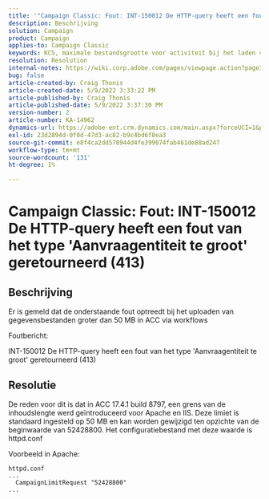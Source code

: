 ```yaml
---
title: '"Campaign Classic: Fout: INT-150012 De HTTP-query heeft een fout van het type ''Aanvraagentiteit te groot'' geretourneerd (413)'''
description: Beschrijving
solution: Campaign
product: Campaign
applies-to: Campaign Classic
keywords: KCS, maximale bestandsgrootte voor activiteit bij het laden van gegevens (bestand), te grote aanvraagentiteit, CampagneLimitRequest
resolution: Resolution
internal-notes: https://wiki.corp.adobe.com/pages/viewpage.action?pageId=1423015339#ACC-Apache/Tomcat/IIS-WhatisthefilesizelimitforDataloading(file)activity?
bug: false
article-created-by: Craig Thonis
article-created-date: 5/9/2022 3:33:22 PM
article-published-by: Craig Thonis
article-published-date: 5/9/2022 3:37:30 PM
version-number: 2
article-number: KA-14962
dynamics-url: https://adobe-ent.crm.dynamics.com/main.aspx?forceUCI=1&pagetype=entityrecord&etn=knowledgearticle&id=f04e915b-adcf-ec11-a7b5-00224809c196
exl-id: 23d2894d-0f0d-47d3-ac82-b9c4bd6f8ea3
source-git-commit: e8f4ca2dd578944d4fe399074fab461de88ad247
workflow-type: tm+mt
source-wordcount: '131'
ht-degree: 1%

---
```


# Campaign Classic: Fout: INT-150012 De HTTP-query heeft een fout van het type &#39;Aanvraagentiteit te groot&#39; geretourneerd (413)

## Beschrijving


Er is gemeld dat de onderstaande fout optreedt bij het uploaden van gegevensbestanden groter dan 50 MB in ACC via workflows



Foutbericht:

INT-150012 De HTTP-query heeft een fout van het type &#39;Aanvraagentiteit te groot&#39; geretourneerd (413)


## Resolutie


De reden voor dit is dat in ACC 17.4.1 build 8797, een grens van de inhoudslengte werd geïntroduceerd voor Apache en IIS. Deze limiet is standaard ingesteld op 50 MB en kan worden gewijzigd ten opzichte van de beginwaarde van 52428800. Het configuratiebestand met deze waarde is httpd.conf

Voorbeeld in Apache:


```
httpd.conf
...
  CampaignLimitRequest "52428800"
...
```
